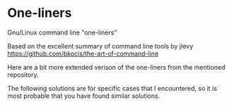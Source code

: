 # One-liners
Gnu/Linux command line "one-liners"

Based on the excellent summary of command line tools by jlevy 
https://github.com/bkocis/the-art-of-command-line

Here are a bit more extended verison of the one-liners from the mentioned repository. 

The following solutions are for specific cases that I encountered, so it is most probable that you have found similar solutions.  
